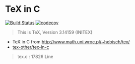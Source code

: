 # TeX in C

[![Build Status](https://travis-ci.org/inkydragon/tex-in-c.svg?branch=master)](https://travis-ci.org/inkydragon/tex-in-c)
[![codecov](https://codecov.io/gh/inkydragon/tex-in-c/branch/master/graph/badge.svg)](https://codecov.io/gh/inkydragon/tex-in-c)


> This is TeX, Version 3.14159 (INITEX)

- TeX in C from http://www.math.uni.wroc.pl/~hebisch/tex/
- [tex-other/tex-in-c](https://github.com/tex-other/tex-in-c)

> tex.c : 17826 Line
